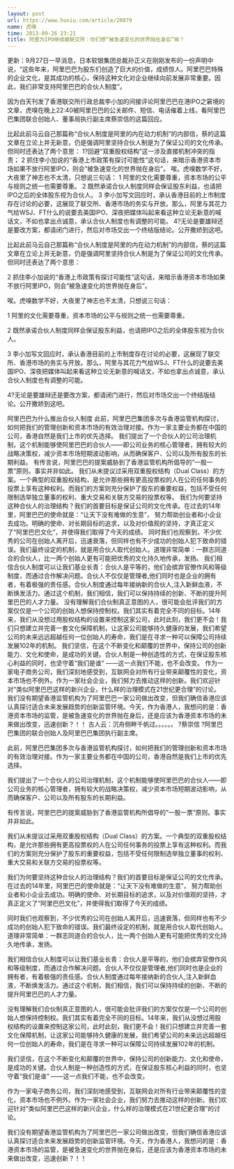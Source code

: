 ```yaml
---
layout: post
url: https://www.huxiu.com/article/20879
name: 虎嗅
time: 2013-09-26 23:21
title: 阿里为IPO继续磨联交所：你们想“被急速变化的世界抛在身后”嘛？
---
```

更新：9月27日一早消息，日本软银集团总裁孙正义在刚刚发布的一份声明中说，“这些年来，阿里巴巴为股东们创造了巨大的价值，成绩惊人。阿里巴巴特殊的企业文化，是其成功的核心，保持这种文化对企业继续向前发展非常重要。因此，我们非常支持阿里巴巴的合伙人制度”。

因为白天刊发了香港联交所行政总裁李小加的间接评论阿里巴巴在港IPO之窘境的文章，虎嗅在晚上22:40被阿里巴巴的公关邮件、短信、电话催着上线，看阿里巴巴集团联合创始人、董事局执行副主席蔡崇信的这篇回应。

比起此前马云自己那篇称“合伙人制度是阿里的内在动力机制”的内部信，蔡的这篇文章在立论上并无新意，仍是强调阿里坚持合伙人制是为了保证公司的文化传承。但同时还表达了两个意思： 1?回避“双重股权结构”这一涉及直接机制冲突的指责； 2 抓住李小加说的“香港上市政策有探讨可能性”这句话，来暗示香港资本市场如果不放行阿里IPO，则会“被急速变化的世界抛在身后”。 唉。虎嗅数学不好，大夜里了神志也不太清，只想说三句话： 1 阿里的文化需要尊重，资本市场的公平与规则之统一也需要尊重。 2 既然承诺合伙人制度同样会保证股东利益，也请把IPO之后的全体股东视为合伙人。 3 李小加写文回应时，承认香港目前的上市制度存在讨论的必要，这展现了联交所、香港市场的务实与开放。那么，阿里与其花力气给WSJ、FT什么的说要去美国IPO、深夜把媒体叫起来看这种立论无新意的喊话文，不如也拿出点诚意，承认合伙人制度也有调整的可能。 4?无论是要雄辩还是要改方案，都请闭门进行，然后对市场交出一个终结版结论。公开撒娇到这吧。

比起此前马云自己那篇称“合伙人制度是阿里的内在动力机制”的内部信，蔡的这篇文章在立论上并无新意，仍是强调阿里坚持合伙人制是为了保证公司的文化传承。但同时还表达了两个意思：

2 抓住李小加说的“香港上市政策有探讨可能性”这句话，来暗示香港资本市场如果不放行阿里IPO，则会“被急速变化的世界抛在身后”。

唉。虎嗅数学不好，大夜里了神志也不太清，只想说三句话：

1 阿里的文化需要尊重，资本市场的公平与规则之统一也需要尊重。

2 既然承诺合伙人制度同样会保证股东利益，也请把IPO之后的全体股东视为合伙人。

3 李小加写文回应时，承认香港目前的上市制度存在讨论的必要，这展现了联交所、香港市场的务实与开放。那么，阿里与其花力气给WSJ、FT什么的说要去美国IPO、深夜把媒体叫起来看这种立论无新意的喊话文，不如也拿出点诚意，承认合伙人制度也有调整的可能。

4?无论是要雄辩还是要改方案，都请闭门进行，然后对市场交出一个终结版结论。公开撒娇到这吧。

阿里巴巴为什么推出合伙人制度 此前，阿里巴巴集团多次与香港监管机构探讨，如何把我们的管理创新和资本市场的有效治理对接。作为一家主要业务都在中国的公司，香港自然是我们上市的优先选择。 我们提出了一个合伙人的公司治理机制，这个机制能够使阿里巴巴的合伙人——即公司业务的核心管理者，拥有较大的战略决策权，减少资本市场短期波动影响，从而确保客户、公司以及所有股东的长期利益。 有传言说，阿里巴巴的提案威胁到了香港监管机构所倡导的“一股一票”原则。事实并非如此。 我们从未提议过采用双重股权结构（Dual Class）的方案。一个典型的双重股权结构，是允许那些拥有更高投票权的人在公司任何事务的投票上享有这种权利。而我们的方案则充分保护了股东的重要权益，包括不受任何限制选举独立董事的权利、重大交易和关联方交易的投票权等。 我们为何要坚持这种合伙人的治理结构？我们的首要目标是保证公司的文化传承。在过去的14年里，阿里巴巴的使命就是：“让天下没有难做的生意”， 努力帮助创业者和小企业去成功。明确的使命、对长期目标的追求，以及对价值观的坚持，才真正定义了“阿里巴巴文化”，并使得我们取得了今天的成绩。 同时我们也观察到，不少优秀的公司在创始人离开后，迅速衰落，但同样也有不少成功的创始人犯下致命的错误。我们最终设定的机制，就是用合伙人取代创始人。道理非常简单：一群志同道合的合伙人，比一两个创始人更有可能把优秀的文化持久地传承，发扬。 我们相信合伙人制度可以让我们基业长青：合伙人是平等的，他们会摈弃官僚作风和等级制度，而通过合作解决问题。合伙人不仅仅是管理者,他们同时也是企业的拥有者，有着极强的责任感。合伙人制度通过每年接纳新的合伙人,注入新鲜血液，不断焕发活力。通过这个机制，我们相信，我们可以保持持续的创新、不断的提升阿里巴巴的人才力量。 没有理解我们合伙制真正意图的人，很可能会批评我们的方案仅仅是一个公司的创始人想保持控制权。我们其实有着完全不同的目标。14年来，我们从没想过用股权结构的设置来控制这家公司，此时此刻，我们更不会！我们只想建立并完善一套文化保障机制，让这家公司能够持久健康的发展，我们希望公司的未来远远超越任何一位创始人的寿命，我们是在寻求一种可以保障公司持续发展102年的机制。 我们坚信，在这个不断变化和颠覆的世界中，保持公司的创新能力、文化和使命，是成功的关键。合伙人制是一种创造性的方式，在保证股东核心利益的同时，也坚守着“我们是谁” ——这一点我们不能，也不会改变。 作为一家电子商务公司，我们深刻地感受到，互联网会对所有行业带来颠覆性的变化，资本市场也不例外。作为一家社会企业，我们努力去推动这样的创新。我们欢迎针对“类似阿里巴巴这样的新兴企业，什么样的治理模式在21世纪更合理”的讨论。 我们没有期望香港监管机构为了阿里巴巴一家公司做出改变，但我们确信香港应该认真探讨适合未来发展趋势的创新监管环境。今天，作为香港人，我想问的是：香港资本市场的监管，是被急速变化的世界抛在身后，还是应该为香港资本市场的未来做出改变，迅速创新？！！ 古人云：沉舟侧畔千帆过。。。。。。 ?蔡崇信 ?阿里巴巴集团的联合创始人及阿里巴巴集团执行副主席。

此前，阿里巴巴集团多次与香港监管机构探讨，如何把我们的管理创新和资本市场的有效治理对接。作为一家主要业务都在中国的公司，香港自然是我们上市的优先选择。

我们提出了一个合伙人的公司治理机制，这个机制能够使阿里巴巴的合伙人——即公司业务的核心管理者，拥有较大的战略决策权，减少资本市场短期波动影响，从而确保客户、公司以及所有股东的长期利益。

有传言说，阿里巴巴的提案威胁到了香港监管机构所倡导的“一股一票”原则。事实并非如此。

我们从未提议过采用双重股权结构（Dual Class）的方案。一个典型的双重股权结构，是允许那些拥有更高投票权的人在公司任何事务的投票上享有这种权利。而我们的方案则充分保护了股东的重要权益，包括不受任何限制选举独立董事的权利、重大交易和关联方交易的投票权等。

我们为何要坚持这种合伙人的治理结构？我们的首要目标是保证公司的文化传承。在过去的14年里，阿里巴巴的使命就是：“让天下没有难做的生意”， 努力帮助创业者和小企业去成功。明确的使命、对长期目标的追求，以及对价值观的坚持，才真正定义了“阿里巴巴文化”，并使得我们取得了今天的成绩。

同时我们也观察到，不少优秀的公司在创始人离开后，迅速衰落，但同样也有不少成功的创始人犯下致命的错误。我们最终设定的机制，就是用合伙人取代创始人。道理非常简单：一群志同道合的合伙人，比一两个创始人更有可能把优秀的文化持久地传承，发扬。

我们相信合伙人制度可以让我们基业长青：合伙人是平等的，他们会摈弃官僚作风和等级制度，而通过合作解决问题。合伙人不仅仅是管理者,他们同时也是企业的拥有者，有着极强的责任感。合伙人制度通过每年接纳新的合伙人,注入新鲜血液，不断焕发活力。通过这个机制，我们相信，我们可以保持持续的创新、不断的提升阿里巴巴的人才力量。

没有理解我们合伙制真正意图的人，很可能会批评我们的方案仅仅是一个公司的创始人想保持控制权。我们其实有着完全不同的目标。14年来，我们从没想过用股权结构的设置来控制这家公司，此时此刻，我们更不会！我们只想建立并完善一套文化保障机制，让这家公司能够持久健康的发展，我们希望公司的未来远远超越任何一位创始人的寿命，我们是在寻求一种可以保障公司持续发展102年的机制。

我们坚信，在这个不断变化和颠覆的世界中，保持公司的创新能力、文化和使命，是成功的关键。合伙人制是一种创造性的方式，在保证股东核心利益的同时，也坚守着“我们是谁” ——这一点我们不能，也不会改变。

作为一家电子商务公司，我们深刻地感受到，互联网会对所有行业带来颠覆性的变化，资本市场也不例外。作为一家社会企业，我们努力去推动这样的创新。我们欢迎针对“类似阿里巴巴这样的新兴企业，什么样的治理模式在21世纪更合理”的讨论。

我们没有期望香港监管机构为了阿里巴巴一家公司做出改变，但我们确信香港应该认真探讨适合未来发展趋势的创新监管环境。今天，作为香港人，我想问的是：香港资本市场的监管，是被急速变化的世界抛在身后，还是应该为香港资本市场的未来做出改变，迅速创新？！！

